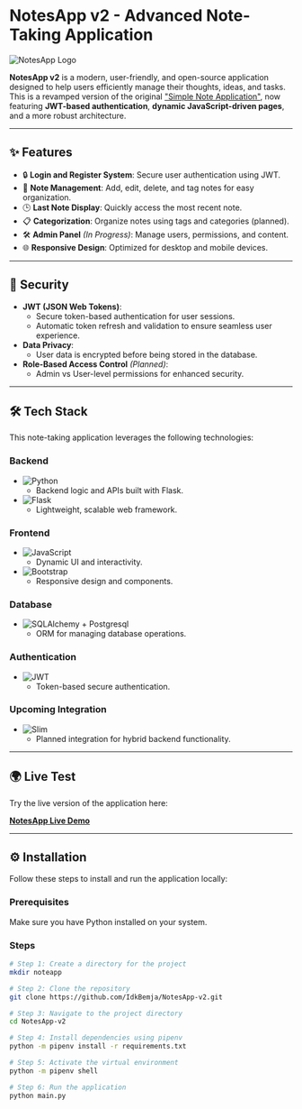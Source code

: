 # NotesApp v2 - Advanced Note-Taking Application

![NotesApp Logo](https://img.shields.io/badge/NotesApp-v2-informational?style=flat&logo=note&logoColor=white&color=blue)

**NotesApp v2** is a modern, user-friendly, and open-source application designed to help users efficiently manage their thoughts, ideas, and tasks. This is a revamped version of the original ["Simple Note Application"](https://github.com/IdkBemja/SimpleNoteApp), now featuring **JWT-based authentication**, **dynamic JavaScript-driven pages**, and a more robust architecture.

---

## ✨ Features

- 🔒 **Login and Register System**: Secure user authentication using JWT.
- 📌 **Note Management**: Add, edit, delete, and tag notes for easy organization.
- 🕒 **Last Note Display**: Quickly access the most recent note.
- 📋 **Categorization**: Organize notes using tags and categories (planned).
- 🛠️ **Admin Panel** *(In Progress)*: Manage users, permissions, and content.
- 🌐 **Responsive Design**: Optimized for desktop and mobile devices.

---

## 🔐 Security

- **JWT (JSON Web Tokens)**:
  - Secure token-based authentication for user sessions.
  - Automatic token refresh and validation to ensure seamless user experience.
- **Data Privacy**:
  - User data is encrypted before being stored in the database.
- **Role-Based Access Control** *(Planned)*:
  - Admin vs User-level permissions for enhanced security.

---

## 🛠️ Tech Stack

This note-taking application leverages the following technologies:

### **Backend**
- ![Python](https://img.shields.io/badge/Python_3.11-blue?logo=python&logoColor=white)
  - Backend logic and APIs built with Flask.
- ![Flask](https://img.shields.io/badge/Flask-Framework-orange?logo=flask&logoColor=white)
  - Lightweight, scalable web framework.

### **Frontend**
- ![JavaScript](https://img.shields.io/badge/JavaScript-ES6+-yellow?logo=javascript&logoColor=white)
  - Dynamic UI and interactivity.
- ![Bootstrap](https://img.shields.io/badge/Bootstrap-Styling-purple?logo=bootstrap&logoColor=white)
  - Responsive design and components.

### **Database**
- ![SQLAlchemy + Postgresql](https://img.shields.io/badge/SQLAlchemyORM-PostgreSQL-blue?logo=database&logoColor=white)
  - ORM for managing database operations.

### **Authentication**
- ![JWT](https://img.shields.io/badge/Authentication-JWT-yellow?logo=jsonwebtokens&logoColor=white)
  - Token-based secure authentication.

### **Upcoming Integration**
- ![Slim](https://img.shields.io/badge/Slim-Slim4_Framework-red?logo=php&logoColor=white)
  - Planned integration for hybrid backend functionality.

---

## 🌍 Live Test

Try the live version of the application here:

[**NotesApp Live Demo**](https://notesapp.idkbemja.me)

---

## ⚙️ Installation

Follow these steps to install and run the application locally:

### Prerequisites
Make sure you have Python installed on your system.

### Steps
```bash
# Step 1: Create a directory for the project
mkdir noteapp

# Step 2: Clone the repository
git clone https://github.com/IdkBemja/NotesApp-v2.git

# Step 3: Navigate to the project directory
cd NotesApp-v2

# Step 4: Install dependencies using pipenv
python -m pipenv install -r requirements.txt

# Step 5: Activate the virtual environment
python -m pipenv shell

# Step 6: Run the application
python main.py
